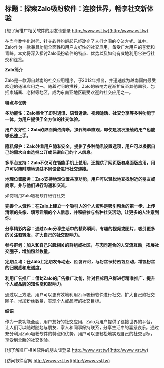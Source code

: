 ## **标题：探索Zalo吸粉软件：连接世界，畅享社交新体验**

[想了解推广相关软件的朋友请登录 http://www.vst.tw](http://www.vst.tw)

在当今数字化时代，社交软件的崛起已经改变了人们之间的交流方式。其中，Zalo作为一款兼具功能全面性和用户友好性的社交应用，备受广大用户的喜爱和青睐。本文将深入探讨Zalo吸粉软件的特点、优势以及如何有效地利用它进行社交和连接。

**Zalo简介**

Zalo是一款源自越南的社交应用程序，于2012年推出，并迅速成为越南国内最受欢迎的通讯应用之一。随着时间的推移，Zalo的影响力逐渐扩展至其他国家，包括柬埔寨、老挝等地区，成为东南亚地区最受欢迎的社交应用之一。

**特点与优势**

**多功能性：Zalo集合了即时通讯、语音通话、视频通话、社交分享等多种功能于一体，为用户提供了全方位的社交体验。**

**用户友好性：Zalo的界面简洁清晰，操作简单直观，即使是初次接触的用户也能够迅速上手。**

**隐私保护：Zalo注重用户隐私安全，提供了多种隐私设置选项，用户可以根据自己的需求自由选择公开或保密自己的个人信息。**

**多平台支持：Zalo不仅可在智能手机上使用，还提供了网页版和桌面版应用，用户可以随时随地通过不同设备进行社交连接。**

**地理位置服务：Zalo支持地理位置共享功能，用户可以轻松地查找附近的朋友或商家，并与他们进行沟通和交流。**

如何利用Zalo吸粉软件进行社交

**完善个人资料：在Zalo上建立一个吸引人的个人资料是吸引粉丝的第一步。上传清晰的头像、填写详细的个人信息，并积极参与各种社交活动，让更多的人注意到你。**

**分享精彩内容：通过Zalo分享生活中的精彩瞬间、有趣的视频或图片，吸引更多的关注和转发，扩大自己的社交影响力。**

**参与群组：加入和自己兴趣相关的群组或社区，与志同道合的人交流互动，拓展社交圈子，增加粉丝数量。**

**定期互动：在Zalo上定期发布动态、回复评论，与粉丝保持密切互动，增强粉丝的归属感和忠诚度。**

**利用广告推广：借助Zalo的广告推广功能，针对目标用户群进行精准推广，提升个人或品牌的知名度和影响力。**

通过以上方法，用户可以更有效地利用Zalo吸粉软件进行社交，扩大自己的社交圈子，增加粉丝数量，实现个人或品牌的社交目标。

**结语**

作为一款功能全面、用户友好的社交应用，Zalo为用户提供了连接世界的平台，让人们可以随时随地与朋友、家人和同事保持联系，分享生活中的喜怒哀乐。通过充分利用Zalo吸粉软件的特点和优势，用户可以更轻松地实现自己的社交目标，享受到全新的社交体验。

[想了解推广相关软件的朋友请登录 http://www.vst.tw](http://www.vst.tw)


[访问软件官网 http://www.vst.tw](http://www.vst.tw)
